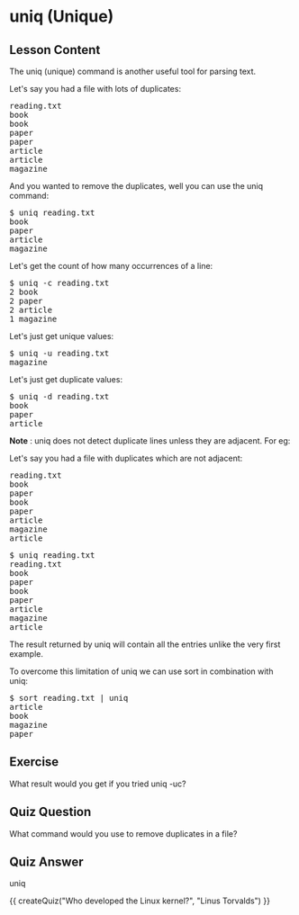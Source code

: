 # uniq (Unique)

## Lesson Content

The uniq (unique) command is another useful tool for parsing text.

Let's say you had a file with lots of duplicates:

<pre>
reading.txt
book
book
paper
paper
article
article
magazine
</pre>

And you wanted to remove the duplicates, well you can use the uniq command:

<pre>$ uniq reading.txt
book
paper
article
magazine</pre>

Let's get the count of how many occurrences of a line:

<pre>$ uniq -c reading.txt
2 book
2 paper
2 article
1 magazine</pre>

Let's just get unique values:

<pre>$ uniq -u reading.txt
magazine</pre>

Let's just get duplicate values:

<pre>$ uniq -d reading.txt
book
paper
article
</pre>

<b>Note</b> : uniq does not detect duplicate lines unless they are adjacent. For eg:

Let's say you had a file with duplicates which are not adjacent:

<pre>
reading.txt
book
paper
book
paper
article
magazine
article
</pre>

<pre>$ uniq reading.txt
reading.txt
book
paper
book
paper
article
magazine
article</pre>

The result returned by uniq will contain all the entries unlike the very first
example.

To overcome this limitation of uniq we can use sort in combination with uniq:

<pre>
$ sort reading.txt | uniq
article
book
magazine
paper</pre>

## Exercise

What result would you get if you tried uniq -uc?

## Quiz Question

What command would you use to remove duplicates in a file?

## Quiz Answer

uniq

<script src="../quiz.js"></script>

<div id="quiz">
  {{ createQuiz("Who developed the Linux kernel?", "Linus Torvalds") }}
</div>
